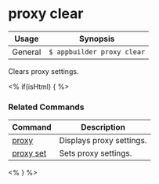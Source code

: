 proxy clear
==========

Usage | Synopsis
------|-------
General | `$ appbuilder proxy clear`

Clears proxy settings.

<% if(isHtml) { %>
### Related Commands

Command | Description
----------|----------
[proxy](proxy.html) | Displays proxy settings.
[proxy set](proxy-set.html) | Sets proxy settings.
<% } %>
